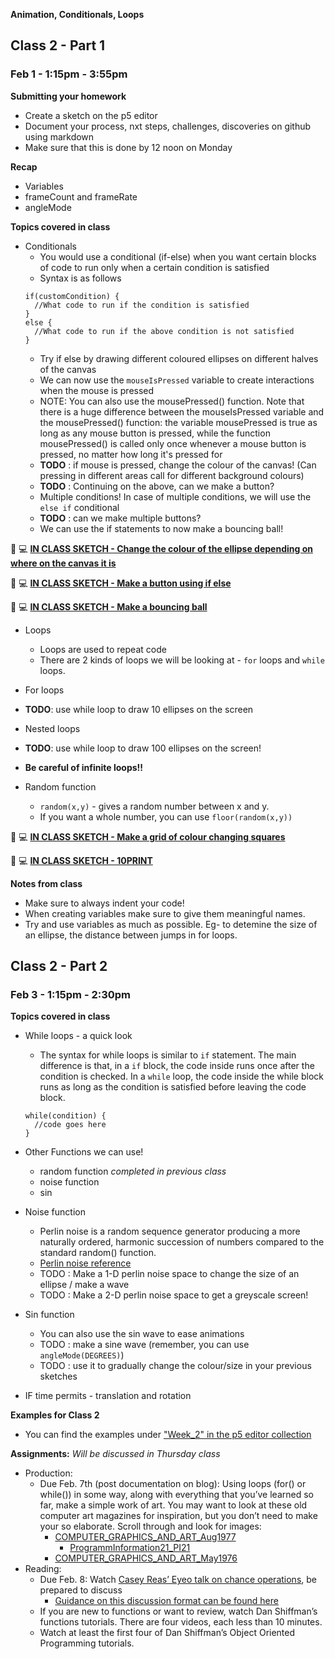 **Animation, Conditionals, Loops**

## Class 2 - Part 1
### Feb 1 - 1:15pm - 3:55pm

**Submitting your homework**
* Create a sketch on the p5 editor
* Document your process, nxt steps, challenges, discoveries on github using markdown
* Make sure that this is done by 12 noon on Monday

**Recap**
* Variables
* frameCount and frameRate
* angleMode

**Topics covered in class**

* Conditionals
  * You would use a conditional (if-else) when you want certain blocks of code to run only when a certain condition is satisfied
  * Syntax is as follows
  ```
  if(customCondition) {
    //What code to run if the condition is satisfied
  }
  else {
    //What code to run if the above condition is not satisfied
  }
  ```
  * Try if else by drawing different coloured ellipses on different halves of the canvas
  * We can now use the `mouseIsPressed` variable to create interactions when the mouse is pressed
  * NOTE: You can also use the mousePressed() function. Note that there is a huge difference between the mouseIsPressed variable and the mousePressed() function: the variable mousePressed is true as long as any mouse button is pressed, while the function mousePressed() is called only once whenever a mouse button is pressed, no matter how long it's pressed for
  * **TODO** : if mouse is pressed, change the colour of the canvas! (Can pressing in different areas call for different background colours)
  * **TODO** : Continuing on the above, can we make a button?
  * Multiple conditions! In case of multiple conditions, we will use the `else if` conditional
  * **TODO** : can we make multiple buttons?
  * We can use the if statements to now make a bouncing ball!

🔴 💻 **[IN CLASS SKETCH - Change the colour of the ellipse depending on where on the canvas it is](https://editor.p5js.org/itp42/sketches/78SmP6ATp)**

🔴 💻 **[IN CLASS SKETCH - Make a button using if else](https://editor.p5js.org/itp42/sketches/vNxA3MhBt)**

🔴 💻 **[IN CLASS SKETCH - Make a bouncing ball](https://editor.p5js.org/itp42/sketches/0xfz3K82K)**
  
* Loops
  * Loops are used to repeat code
  * There are 2 kinds of loops we will be looking at - `for` loops and `while` loops.
* For loops
* **TODO**: use while loop to draw 10 ellipses on the screen
* Nested loops
* **TODO**: use while loop to draw 100 ellipses on the screen!
* **Be careful of infinite loops!!**

* Random function
  * `random(x,y)` - gives a random number between x and y.
  * If you want a whole number, you can use `floor(random(x,y))` 
  
🔴 💻 **[IN CLASS SKETCH - Make a grid of colour changing squares](https://editor.p5js.org/itp42/sketches/6WQ_2AAEy)**

🔴 💻 **[IN CLASS SKETCH - 10PRINT](https://editor.p5js.org/itp42/sketches/HUHHrIk2O)**

**Notes from class**
* Make sure to always indent your code!
* When creating variables make sure to give them meaningful names.
* Try and use variables as much as possible. Eg- to detemine the size of an ellipse, the distance between jumps in for loops.


## Class 2 - Part 2
### Feb 3 - 1:15pm - 2:30pm

**Topics covered in class**

* While loops - a quick look
  * The syntax for while loops is similar to `if` statement. The main difference is that, in a `if` block, the code inside runs once after the condition is checked. In a `while` loop, the code inside the while block runs as long as the condition is satisfied before leaving the code block.
  ``` 
  while(condition) {
    //code goes here
  }
  ```

* Other Functions we can use!
  * random function *completed in previous class*
  * noise function 
  * sin

* Noise function
  * Perlin noise is a random sequence generator producing a more naturally ordered, harmonic succession of numbers compared to the standard random() function.
  * [Perlin noise reference](https://p5js.org/reference/#/p5/noise)
  * TODO : Make a 1-D perlin noise space to change the size of an ellipse / make a wave
  * TODO : Make a 2-D perlin noise space to get a greyscale screen!

* Sin function
  * You can also use the sin wave to ease animations
  * TODO : make a sine wave (remember, you can use `angleMode(DEGREES)`) 
  * TODO : use it to gradually change the colour/size in your previous sketches

* IF time permits - translation and rotation

**Examples for Class 2**
* You can find the examples under ["Week_2" in the p5 editor collection](https://editor.p5js.org/itp42/collections/7rk8Q1jPf)


**Assignments:** 
*Will be discussed in Thursday class*
* Production:
    * Due Feb. 7th (post documentation on blog): Using loops (for() or while()) in some way, along with everything that you’ve learned so far, make a simple work of art. You may want to look at these old computer art magazines for inspiration, but you don’t need to make your so elaborate. Scroll through and look for images:
       * [COMPUTER_GRAPHICS_AND_ART_Aug1977](http://dada.compart-bremen.de/docUploads/COMPUTER_GRAPHICS_AND_ART_Aug1977.pdf)
	      * [ProgrammInformation21_PI21](http://dada.compart-bremen.de/docUploads/ProgrammInformation21_PI21.pdf)
       * [COMPUTER_GRAPHICS_AND_ART_May1976](http://dada.compart-bremen.de/docUploads/COMPUTER_GRAPHICS_AND_ART_May1976.pdf)
* Reading:
    * Due Feb. 8: Watch [Casey Reas’ Eyeo talk on chance operations](https://vimeo.com/45851523), be prepared to discuss
        * [Guidance on this discussion format can be found here](https://github.com/MathuraMG/IntroductionToInteractiveMedia/blob/master/syllabus.md#student-led-discussions)
    * If you are new to functions or want to review, watch Dan Shiffman’s functions tutorials. There are four videos, each less than 10 minutes.
    * Watch at least the first four of Dan Shiffman’s Object Oriented Programming tutorials.

